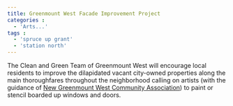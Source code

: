 ```yaml
---
title: Greenmount West Facade Improvement Project
categories :
  - 'Arts...'
tags :
  - 'spruce up grant'
  - 'station north'
---
```


The Clean and Green Team of Greenmount West will encourage local residents to improve the dilapidated vacant city-owned properties along the main thoroughfares throughout the neighborhood calling on artists (with the guidance of [New Greenmount West Community Association][NGWCA]) to paint or stencil boarded up windows and doors.

[NGWCA]: https://www.facebook.com/NGWCA?group_id=0

